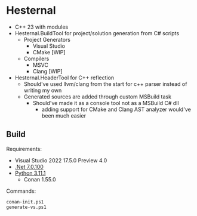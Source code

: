 # Hesternal

- C++ 23 with modules
- Hesternal.BuildTool for project/solution generation from C# scripts
  - Project Generators
    - Visual Studio
    - CMake \[WIP\]
  - Compilers
    - MSVC
    - Clang \[WIP\]
- Hesternal.HeaderTool for C++ reflection
  - Should've used llvm/clang from the start for c++ parser instead of writing my own
  - Generated sources are added through custom MSBuild task
    - Should've made it as a console tool not as a MSBuild C# dll
      - adding support for CMake and Clang AST analyzer would've been much easier

## Build

Requirements:
- Visual Studio 2022 17.5.0 Preview 4.0
- [.Net 7.0.100](https://dotnet.microsoft.com/en-us/download/dotnet/7.0)
- [Python 3.11.1](https://www.python.org/downloads/)
  - Conan 1.55.0

Commands:
```
conan-init.ps1
generate-vs.ps1
```
